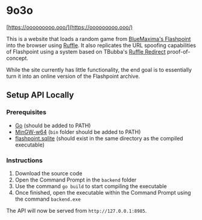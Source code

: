 # 9o3o

[https://ooooooooo.ooo/](https://ooooooooo.ooo/)

This is a website that loads a random game from [BlueMaxima's Flashpoint](https://bluemaxima.org/flashpoint/) into the browser using [Ruffle](https://github.com/ruffle-rs/ruffle). It also replicates the URL spoofing capabilities of Flashpoint using a system based on TBubba's [Ruffle Redirect](https://github.com/TBubba/ruffle-redirect-poc) proof-of-concept.

While the site currently has little functionality, the end goal is to essentially turn it into an online version of the Flashpoint archive.

## Setup API Locally

### Prerequisites
* [Go](https://go.dev/) (should be added to PATH)
* [MinGW-w64](https://www.mingw-w64.org/) (`bin` folder should be added to PATH)
* [flashpoint.sqlite](http://infinity.unstable.life/Flashpoint/Data/flashpoint.sqlite) (should exist in the same directory as the compiled executable)

### Instructions
1. Download the source code
2. Open the Command Prompt in the `backend` folder
3. Use the command `go build` to start compiling the executable
4. Once finished, open the executable within the Command Prompt using the command `backend.exe`

The API will now be served from `http://127.0.0.1:8985`.